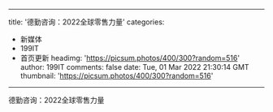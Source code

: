 
---
title: '德勤咨询：2022全球零售力量'
categories: 
 - 新媒体
 - 199IT
 - 首页更新
headimg: 'https://picsum.photos/400/300?random=516'
author: 199IT
comments: false
date: Tue, 01 Mar 2022 21:30:14 GMT
thumbnail: 'https://picsum.photos/400/300?random=516'
---

<div>   
德勤咨询：2022全球零售力量  
</div>
            